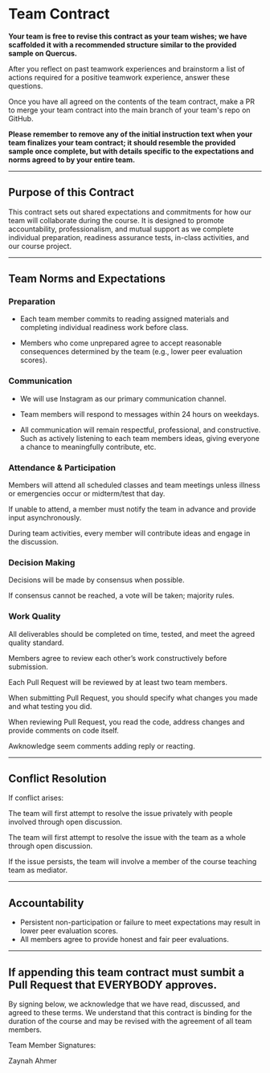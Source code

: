 # Team Contract

**Your team is free to revise this contract as your team wishes; we have scaffolded it with a recommended structure similar to the provided sample on Quercus.**

After you reflect on past teamwork experiences and brainstorm a list of actions required for a positive teamwork experience, answer these questions. 

Once you have all agreed on the contents of the team contract, make a PR to merge your team contract into the main branch of your team's repo on GitHub.

**Please remember to remove any of the initial instruction text when your team finalizes your team contract; it should resemble the provided sample once complete, but with details specific to the expectations and norms agreed to by your entire team.**

---
## Purpose of this Contract

This contract sets out shared expectations and commitments for how our team will collaborate during the course. It is designed to promote accountability, professionalism, and mutual support as we complete individual preparation, readiness assurance tests, in-class activities, and our course project.

---
## Team Norms and Expectations

### Preparation
* Each team member commits to reading assigned materials and completing individual readiness work before class.

* Members who come unprepared agree to accept reasonable consequences determined by the team (e.g., lower peer evaluation scores).

### Communication

* We will use Instagram as our primary communication channel.

* Team members will respond to messages within 24 hours on weekdays.

* All communication will remain respectful, professional, and constructive. Such as actively listening to each team members ideas, giving everyone a chance to meaningfully contribute, etc.

### Attendance & Participation
Members will attend all scheduled classes and team meetings unless illness or emergencies occur or midterm/test that day.

If unable to attend, a member must notify the team in advance and provide input asynchronously.

During team activities, every member will contribute ideas and engage in the discussion.

### Decision Making
Decisions will be made by consensus when possible.

If consensus cannot be reached, a vote will be taken; majority rules.

### Work Quality
All deliverables should be completed on time, tested, and meet the agreed quality standard.

Members agree to review each other’s work constructively before submission.

Each Pull Request will be reviewed by at least two team members.

When submitting Pull Request, you should specify what changes you made and what testing you did.

When reviewing Pull Request, you read the code, address changes and provide comments on code itself.

Awknowledge seem comments adding reply or reacting.

---
 ## Conflict Resolution
   If conflict arises:

The team will first attempt to resolve the issue privately with people involved through open discussion.

The team will first attempt to resolve the issue with the team as a whole through open discussion.

If the issue persists, the team will involve a member of the course teaching team as mediator.

---
## Accountability
* Persistent non-participation or failure to meet expectations may result in lower peer evaluation scores.
* All members agree to provide honest and fair peer evaluations.

---
If appending this team contract must sumbit a Pull Request that EVERYBODY approves. 
---

By signing below, we acknowledge that we have read, discussed, and agreed to these terms. We understand that this contract is binding for the duration of the course and may be revised with the agreement of all team members.

Team Member Signatures:

Zaynah Ahmer
